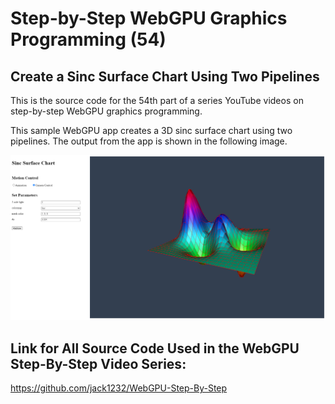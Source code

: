 # Step-by-Step WebGPU Graphics Programming (54) 
## Create a Sinc Surface Chart Using Two Pipelines

This is the source code for the 54th part of a series YouTube videos on step-by-step WebGPU graphics programming.

This sample WebGPU app creates a 3D sinc surface chart using two pipelines. The output from the app is shown in the following image.

![image01](dist/assets/image01.png)

## Link for All Source Code Used in the WebGPU Step-By-Step Video Series:

https://github.com/jack1232/WebGPU-Step-By-Step